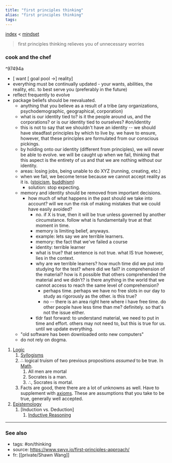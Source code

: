 ```yaml
---
title: "first principles thinking"
alias: "first principles thinking"
tags: 
---
```


[index](_index.md) < [mindset](001MOC_mindset.md)

> first principles thinking relieves you of unnecessary worries

### cook and the chef 

^97494a

- [ want [ goal pool ->] reality]
- everything must be continually updated - your wants, abilities, the reality, etc. to best serve you (preferably in the future)
- reflect frequently to evolve
- package beliefs should be reevaluated.
	- anything that you believe as a result of a tribe (any organizations, psychodemographic, geographical, corporation)
	- what is our identity tied to? is it the people around us, and the corporations? or is our identity tied to ourselves? #on/identity 
	- this is not to say that we shouldn't have an identity -- we should have steadfast principles by which to live by. we have to ensure, however, that these principles are formulated from our conscious pickings. 
	- by holding onto our identity (different from principles), we will never be able to evolve. we will be caught up when we fail, thinking that this aspect is the entirety of us and that we are nothing without our identity. 
	- areas: losing jobs, being unable to do XYZ (running, creating, etc.)
	- when we fail, we become tense because we cannot accept reality as it is. ([stoicism](stoicism.md), [buddhism](buddhism.md))
		- solution: stop expecting. 
	- memory and identity should be removed from important decisions.
		- how much of what happens in the past should we take into account? will we run the risk of making mistakes that we could have easily avoided?
			- no. if X is true, then it will be true unless governed by another circumstance. follow what is fundamentally true at that moment in time. 
			- memory is limiting belief, anyways. 
			- example: lets say we are terrible learners. 
			- memory: the fact that we've failed a course
			- identity: terrible learner
			- what is true? that sentence is not true. what IS true however, lies in the context. 
			- why are we terrible learners? how much time did we put into studying for the test? where did we fail? in comprehension of the material? how is it possible that others comprehended the material and we didn't? is there anything in the world that we cannot access to reach the same level of comprehension?
				- perhaps time. perhaps we have no free slots in our day to study as rigorously as the other. is this true?
				- no -- there is an area right here where i have free time. do other people have less time than me? definitely. so that's not the issue either. 
			- tldr fast forward: to understand material, we need to put in time and effort. others may not need to, but this is true for us. until we update everything. 
	- "old software has been downloaded onto new computers"
	- do not rely on dogma. 


1. [Logic](logic.md)
	1. [Syllogisms](syllogism.md)
	2. ∴ logical truism of two previous propositions *assumed* to be true. In [Math](math.md).
		1. All men are mortal
		2. Socrates is a man.
		3. ∴, Socrates is mortal.
	3. Facts are good, there there are a lot of unknowns as well. Have to supplement with [axioms](axiom.md). These are assumptions that you take to be true, generally well accepted.
2. [Epistemology](epistemology.md)
	1. [Induction vs. Deduction]
		1. [Inductive Reasoning](inductive-reasoning.md)





-------------
### See also
- tags: #on/thinking 
- source: https://www.swyx.io/first-principles-approach/
- fr: [[private/Shawn Wang]]